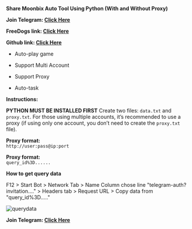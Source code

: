 **Share Moonbix Auto Tool Using Python (With and Without Proxy)**

**Join Telegram: [Click Here](https://t.me/scriptsharing)**

**FreeDogs link: [Click Here](https://t.me/theFreeDogs_bot/app?startapp=ref_KU5gXBbC)**

**Github link: [Click Here](https://github.com/codenewinsight/freedogs/)**

- Auto-play game

- Support Multi Account

- Support Proxy

- Auto-task

**Instructions:**

**PYTHON MUST BE INSTALLED FIRST**
Create two files: `data.txt` and `proxy.txt`.
For those using multiple accounts, it’s recommended to use a proxy 
(if using only one account, you don’t need to create the `proxy.txt` file).

**Proxy format:**  
`http://user:pass@ip:port`

**Proxy format:**  
`query_id%3D......`

**How to get query data**

F12 > Start Bot > Network Tab > Name Column chose line "telegram-auth?invitation...." > Headers tab > Request URL > Copy data from "query_id%3D....."

![querydata](https://github.com/user-attachments/assets/2a4913e0-2573-47e6-8d8c-925961ac96b5)


**Join Telegram: [Click Here](https://t.me/scriptsharing)**
